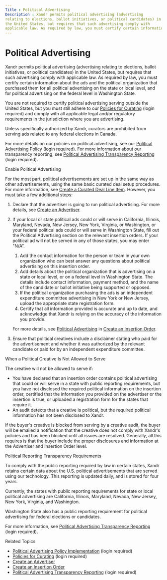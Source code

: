 ```yaml
---
Title : Political Advertising
Description : Xandr permits political advertising (advertising
relating to elections, ballot initiatives, or political candidates) in
the United States, but requires that such advertising comply with
applicable law. As required by law, you must certify certain information
---
```



# Political Advertising



Xandr permits political advertising (advertising
relating to elections, ballot initiatives, or political candidates) in
the United States, but requires that such advertising comply with
applicable law. As required by law, you must certify certain information
about the ads and the political organization that purchased them for all
political advertising on the state or local level, and for political
advertising on the federal level in Washington
State.

You are not required to certify political advertising serving outside
the United States, but you must still adhere to our
<a href="https://wiki.xandr.com/display/policies/Policies+for+Curating"
class="xref" target="_blank">Policies for Curating</a> (login required)
and comply with all applicable legal and/or regulatory requirements in
the jurisdiction where you are advertising.

Unless specifically authorized by Xandr,
curators are prohibited from serving ads related
to any federal elections in Canada.

For more details on our policies on political advertising, see our
<a href="https://wiki.xandr.com/display/policies/Policies+for+Buying"
class="xref" target="_blank">Political Advertising Policy</a> (login
required). For more information about our transparency reporting, see <a
href="https://wiki.xandr.com/display/policies/Political+Advertising+Transparency+Reporting"
class="xref" target="_blank">Political Advertising Transparency
Reporting</a> (login required).

Enable Political Advertising

For the most part, political advertisements are set up in the same way
as other advertisements, using the same basic curated
deal setup procedures. For more information, see
<a href="create-a-curated-deal-line-item.html" class="xref">Create a
Curated Deal Line Item</a>. However, you must take a few
additional steps:

1.  Declare that the advertiser is going to run political advertising.
    For more details, see
    <a href="create-an-advertiser.html" class="xref">Create an
    Advertiser</a>.

2.  If your local or state political ads could or will serve in
    California, Illinois, Maryland, Nevada, New Jersey,
    New York, Virginia, or Washington, or your federal political
    ads could or will serve in Washington State,
    fill out the Political Advertising
    section on the relevant insertion orders. If your political ad will
    not be served in any of those states, you may enter "N/A”.

    1.  Add the contact information for the person or team in your own
        organization who can best answer any questions about political
        advertising on this insertion order.
    2.  Add details about the political organization that is advertising
        on a state or local level, or on a federal level in
        Washington State. The details include
        contact information, payment method, and the name of the
        candidate or ballot initiative being supported or opposed.
    3.  If the political organization purchasing the ads is an
        independent expenditure committee advertising in
        New York or New Jersey, upload the
        appropriate state registration form.
    4.  Certify that all information provided is accurate and up to
        date, and acknowledge that Xandr is
        relying on the accuracy of the information you provide.

    For more details, see
    <a href="create-an-insertion-order.html#ID-000017f7__ID-000018bb"
    class="xref">Political Advertising</a> in
    <a href="create-an-insertion-order.html" class="xref">Create an
    Insertion Order</a>.

3.  Ensure that political creatives include a disclaimer stating who
    paid for the advertisement and whether it was authorized by the
    relevant candidate or paid for by an independent expenditure
    committee.

When a Political Creative Is Not Allowed to Serve

The creative will not be allowed to serve if:

- You have declared that an insertion order contains political
  advertising that could or will serve in a state with public reporting
  requirements, but you have not disclosed the required political
  information on the insertion order, certified that the information you
  provided on the advertiser or the insertion is true, or uploaded a
  registration form for the states that require it.
- An audit detects that a creative is political, but the required
  political information has not been disclosed to
  Xandr.

If the buyer's creative is blocked from serving
by a creative audit, the buyer will be emailed a
notification that the creative does not comply with
Xandr's policies and has been blocked until all
issues are resolved. Generally, all this requires is that
the buyer include the proper disclosures and
information at the Advertiser and Insertion Order level.

Political Reporting Transparency Requirements

To comply with the public reporting required by law in certain states,
Xandr retains certain data about the U.S.
political advertisements that are served using our technology. This
reporting is updated daily, and is stored for four years.

Currently, the states with public reporting requirements for state or
local political advertising are California, Illinois,
Maryland, Nevada, New Jersey, New York, Virginia, and Washington.

Washington State also has a public reporting
requirement for political advertising for federal elections or
candidates.

For more information, see <a
href="https://wiki.xandr.com/display/policies/Political+Advertising+Transparency+Reporting"
class="xref" target="_blank">Political Advertising Transparency
Reporting</a> (login required).

Related Topics

- <a
  href="https://wiki.xandr.com/display/policies/Political+Advertising+Policy+Implementation"
  class="xref" target="_blank">Political Advertising Policy
  Implementation</a> (login required)
- <a href="https://wiki.xandr.com/display/policies/Policies+for+Curating"
  class="xref" target="_blank">Policies for Curating</a> (login
  required)
- <a href="create-an-advertiser.html" class="xref">Create an
  Advertiser</a>
- <a href="create-an-insertion-order.html" class="xref">Create an
  Insertion Order</a>
- <a
  href="https://wiki.xandr.com/display/policies/Political+Advertising+Transparency+Reporting"
  class="xref" target="_blank">Political Advertising Transparency
  Reporting</a> (login required)




